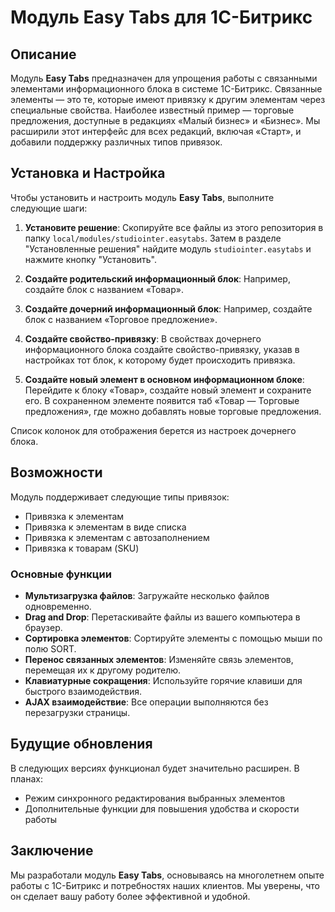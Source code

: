 # Модуль Easy Tabs для 1С-Битрикс

## Описание

Модуль **Easy Tabs** предназначен для упрощения работы с связанными элементами информационного блока в системе 1С-Битрикс. Связанные элементы — это те, которые имеют привязку к другим элементам через специальные свойства. Наиболее известный пример — торговые предложения, доступные в редакциях «Малый бизнес» и «Бизнес». Мы расширили этот интерфейс для всех редакций, включая «Старт», и добавили поддержку различных типов привязок.

## Установка и Настройка

Чтобы установить и настроить модуль **Easy Tabs**, выполните следующие шаги:

1. **Установите решение**: Скопируйте все файлы из этого репозитория в папку `local/modules/studiointer.easytabs`. Затем в разделе "Установленные решения" найдите модуль `studiointer.easytabs` и нажмите кнопку "Установить".
   
2. **Создайте родительский информационный блок**: Например, создайте блок с названием «Товар».

3. **Создайте дочерний информационный блок**: Например, создайте блок с названием «Торговое предложение».

4. **Создайте свойство-привязку**: В свойствах дочернего информационного блока создайте свойство-привязку, указав в настройках тот блок, к которому будет происходить привязка.

5. **Создайте новый элемент в основном информационном блоке**: Перейдите к блоку «Товар», создайте новый элемент и сохраните его. В сохраненном элементе появится таб «Товар — Торговые предложения», где можно добавлять новые торговые предложения.

Список колонок для отображения берется из настроек дочернего блока.

## Возможности

Модуль поддерживает следующие типы привязок:

- Привязка к элементам
- Привязка к элементам в виде списка
- Привязка к элементам с автозаполнением
- Привязка к товарам (SKU)

### Основные функции

- **Мультизагрузка файлов**: Загружайте несколько файлов одновременно.
- **Drag and Drop**: Перетаскивайте файлы из вашего компьютера в браузер.
- **Сортировка элементов**: Сортируйте элементы с помощью мыши по полю SORT.
- **Перенос связанных элементов**: Изменяйте связь элементов, перемещая их к другому родителю.
- **Клавиатурные сокращения**: Используйте горячие клавиши для быстрого взаимодействия.
- **AJAX взаимодействие**: Все операции выполняются без перезагрузки страницы.

## Будущие обновления

В следующих версиях функционал будет значительно расширен. В планах:

- Режим синхронного редактирования выбранных элементов
- Дополнительные функции для повышения удобства и скорости работы

## Заключение

Мы разработали модуль **Easy Tabs**, основываясь на многолетнем опыте работы с 1С-Битрикс и потребностях наших клиентов. Мы уверены, что он сделает вашу работу более эффективной и удобной.